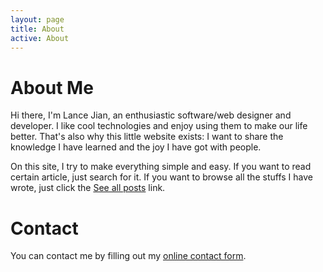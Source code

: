 ```yaml
---
layout: page
title: About
active: About
---
```

# About Me

Hi there, I'm Lance Jian, an enthusiastic software/web designer and developer.
I like cool technologies and enjoy using them to make our life better. That's
also why this little website exists: I want to share the knowledge I have learned
and the joy I have got with people.

On this site, I try to make everything simple and easy. If you want to read
certain article, just search for it. If you want to browse all the stuffs I have
wrote, just click the [See all posts](http:///archeive.html) link.

# Contact

<div id="wufoo-z7x3x5">
You can contact me by filling out my <a href="http://lancelotj.wufoo.com/forms/z7x3x5">online contact form</a>.
</div>
<script type="text/javascript">var z7x3x5;(function(d, t) {
  var s = d.createElement(t), options = {
  'userName':'lancelotj', 
  'formHash':'z7x3x5', 
  'autoResize':true,
  'height':'577',
  'async':true,
  'header':'show'};
  s.src = ('https:' == d.location.protocol ? 'https://' : 'http://') + 'wufoo.com/scripts/embed/form.js';
  s.onload = s.onreadystatechange = function() {
  var rs = this.readyState; if (rs) if (rs != 'complete') if (rs != 'loaded') return;
  try { z7x3x5 = new WufooForm();z7x3x5.initialize(options);z7x3x5.display(); } catch (e) {}}
  var scr = d.getElementsByTagName(t)[0], par = scr.parentNode; par.insertBefore(s, scr);
  })(document, 'script');
</script>
